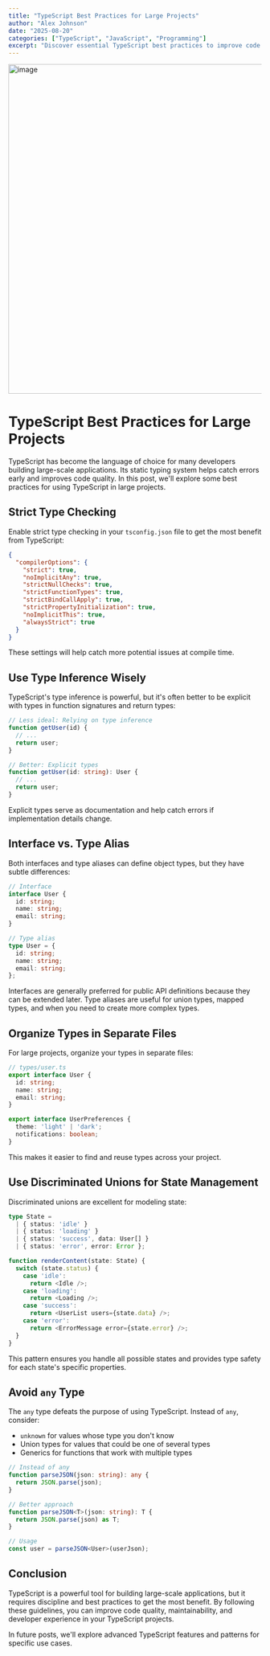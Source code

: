 ```yaml
---
title: "TypeScript Best Practices for Large Projects"
author: "Alex Johnson"
date: "2025-08-20"
categories: ["TypeScript", "JavaScript", "Programming"]
excerpt: "Discover essential TypeScript best practices to improve code quality and maintainability in large-scale projects."
---
```

<img width="1365" height="656" alt="image" src="https://github.com/user-attachments/assets/e76f6ed0-3c84-4f4d-abec-f2ea36def73f" />

# TypeScript Best Practices for Large Projects

TypeScript has become the language of choice for many developers building large-scale applications. Its static typing system helps catch errors early and improves code quality. In this post, we'll explore some best practices for using TypeScript in large projects.

## Strict Type Checking

Enable strict type checking in your `tsconfig.json` file to get the most benefit from TypeScript:

```json
{
  "compilerOptions": {
    "strict": true,
    "noImplicitAny": true,
    "strictNullChecks": true,
    "strictFunctionTypes": true,
    "strictBindCallApply": true,
    "strictPropertyInitialization": true,
    "noImplicitThis": true,
    "alwaysStrict": true
  }
}
```

These settings will help catch more potential issues at compile time.

## Use Type Inference Wisely

TypeScript's type inference is powerful, but it's often better to be explicit with types in function signatures and return types:

```typescript
// Less ideal: Relying on type inference
function getUser(id) {
  // ...
  return user;
}

// Better: Explicit types
function getUser(id: string): User {
  // ...
  return user;
}
```

Explicit types serve as documentation and help catch errors if implementation details change.

## Interface vs. Type Alias

Both interfaces and type aliases can define object types, but they have subtle differences:

```typescript
// Interface
interface User {
  id: string;
  name: string;
  email: string;
}

// Type alias
type User = {
  id: string;
  name: string;
  email: string;
};
```

Interfaces are generally preferred for public API definitions because they can be extended later. Type aliases are useful for union types, mapped types, and when you need to create more complex types.

## Organize Types in Separate Files

For large projects, organize your types in separate files:

```typescript
// types/user.ts
export interface User {
  id: string;
  name: string;
  email: string;
}

export interface UserPreferences {
  theme: 'light' | 'dark';
  notifications: boolean;
}
```

This makes it easier to find and reuse types across your project.

## Use Discriminated Unions for State Management

Discriminated unions are excellent for modeling state:

```typescript
type State = 
  | { status: 'idle' }
  | { status: 'loading' }
  | { status: 'success', data: User[] }
  | { status: 'error', error: Error };

function renderContent(state: State) {
  switch (state.status) {
    case 'idle':
      return <Idle />;
    case 'loading':
      return <Loading />;
    case 'success':
      return <UserList users={state.data} />;
    case 'error':
      return <ErrorMessage error={state.error} />;
  }
}
```

This pattern ensures you handle all possible states and provides type safety for each state's specific properties.

## Avoid `any` Type

The `any` type defeats the purpose of using TypeScript. Instead of `any`, consider:

- `unknown` for values whose type you don't know
- Union types for values that could be one of several types
- Generics for functions that work with multiple types

```typescript
// Instead of any
function parseJSON(json: string): any {
  return JSON.parse(json);
}

// Better approach
function parseJSON<T>(json: string): T {
  return JSON.parse(json) as T;
}

// Usage
const user = parseJSON<User>(userJson);
```

## Conclusion

TypeScript is a powerful tool for building large-scale applications, but it requires discipline and best practices to get the most benefit. By following these guidelines, you can improve code quality, maintainability, and developer experience in your TypeScript projects.

In future posts, we'll explore advanced TypeScript features and patterns for specific use cases.


